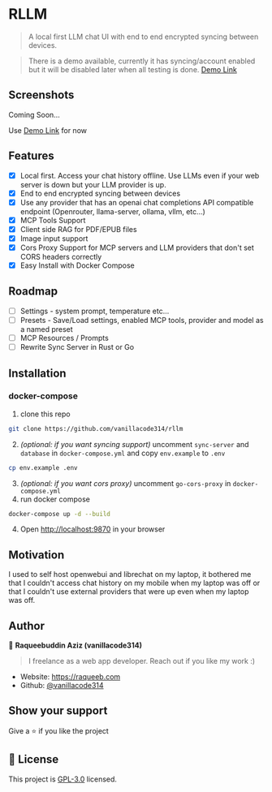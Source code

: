 # RLLM
> A local first LLM chat UI with end to end encrypted syncing between devices.

> There is a demo available, currently it has syncing/account enabled but it will be disabled later when all testing is done.
> [Demo Link](https://llm.raqueeb.com)

## Screenshots
Coming Soon…

Use [Demo Link](https://llm.raqueeb.com) for now

## Features
- [x] Local first. Access your chat history offline. Use LLMs even if your web server is down but your LLM provider is up.
- [x] End to end encrypted syncing between devices
- [x] Use any provider that has an openai chat completions API compatible endpoint (Openrouter, llama-server, ollama, vllm, etc...)
- [x] MCP Tools Support
- [x] Client side RAG for PDF/EPUB files
- [x] Image input support
- [x] Cors Proxy Support for MCP servers and LLM providers that don't set CORS headers correctly
- [x] Easy Install with Docker Compose

## Roadmap
- [ ] Settings - system prompt, temperature etc…
- [ ] Presets - Save/Load settings, enabled MCP tools, provider and model as a named preset
- [ ] MCP Resources / Prompts
- [ ] Rewrite Sync Server in Rust or Go

## Installation

### docker-compose
1. clone this repo

```sh
git clone https://github.com/vanillacode314/rllm
```

2. *(optional: if you want syncing support)* uncomment `sync-server` and `database` in `docker-compose.yml` and copy `env.example` to `.env`

```sh
cp env.example .env
```

3. *(optional: if you want cors proxy)* uncomment `go-cors-proxy` in `docker-compose.yml`
4. run docker compose

```sh
docker-compose up -d --build
```

4. Open [http://localhost:9870](http://localhost:9870) in your browser

## Motivation
I used to self host openwebui and librechat on my laptop, it bothered me that I couldn't access chat history on my mobile when my laptop was off or that I couldn't use external providers that were up even when my laptop was off.

## Author

👤 **Raqueebuddin Aziz (vanillacode314)**
> I freelance as a web app developer. Reach out if you like my work :)

* Website: https://raqueeb.com
* Github: [@vanillacode314](https://github.com/vanillacode314)

## Show your support

Give a ⭐️ if you like the project

## 📝 License

This project is [GPL-3.0](https://github.com/vanillacode314/rllm/blob/main/LICENSE) licensed.
